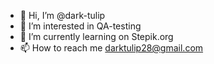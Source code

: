 - 👋 Hi, I’m @dark-tulip
- 👀 I’m interested in QA-testing 
- 🌱 I’m currently learning on Stepik.org
- 📫 How to reach me darktulip28@gmail.com

<!---
dark-tulip/dark-tulip is a ✨ special ✨ repository because its `README.md` (this file) appears on your GitHub profile.
You can click the Preview link to take a look at your changes.
--->
